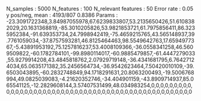 N_samples                     : 5000
N_features                    : 100
N_relevant features           : 50
Error rate                    : 0.05
y pos/neg, mean               : 4193/807 0.8386
Params                        : -23.3091722348,3.84987055978,67.6239833807,53.2135650426,51.6108382029,20.1631368819,-85.3010205826,53.9821853721,61.7975856411,86.3235952384,-91.639353734,24.7998942419,-75.4659215765,43.565148937,39.7761059034,-37.8757593281,46.8125464463,98.5549642763,17.6594977367,-5.43891953192,75.1257816237,53.4008109366,-36.0558341258,46.5609509822,-60.1782784101,-99.8980114017,-60.9885479857,-61.4447279033,55.9279914208,43.4845818762,2.07929719148,-36.4341681795,6.76427124034,65.0635171382,35.2456564734,-36.9542623464,7.50420010109,-39.6503043895,-60.2832748849,94.1718291631,20.8063200493,-19.5006768994,49.0825039083,-4.21620352746,-34.404901159,-43.8909714937,85.065541125,-12.2829608144,3.57407531499,48.034983254,0,0,0,0,0,0,0,0,0,0,0,0,0,0,0,0,0,0,0,0,0,0,0,0,0,0,0,0,0,0,0,0,0,0,0,0,0,0,0,0,0,0,0,0,0,0,0,0,0,0
